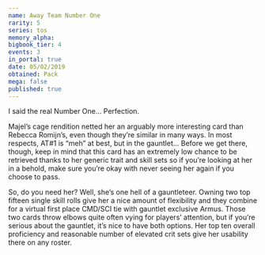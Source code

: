 ```yaml
---
name: Away Team Number One
rarity: 5
series: tos
memory_alpha:
bigbook_tier: 4
events: 3
in_portal: true
date: 05/02/2019
obtained: Pack
mega: false
published: true
---
```


I said the real Number One… Perfection.

Majel’s cage rendition netted her an arguably more interesting card than Rebecca Romijn’s, even though they’re similar in many ways. In most respects, AT#1 is “meh” at best, but in the gauntlet… Before we get there, though, keep in mind that this card has an extremely low chance to be retrieved thanks to her generic trait and skill sets so if you’re looking at her in a behold, make sure you’re okay with never seeing her again if you choose to pass.

So, do you need her? Well, she’s one hell of a gauntleteer. Owning two top fifteen single skill rolls give her a nice amount of flexibility and they combine for a virtual first place CMD/SCI tie with gauntlet exclusive Armus. Those two cards throw elbows quite often vying for players’ attention, but if you’re serious about the gauntlet, it’s nice to have both options. Her top ten overall proficiency and reasonable number of elevated crit sets give her usability there on any roster.
